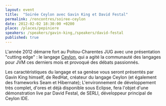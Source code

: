 ```yaml
---
layout: event
title:  "Soirée Ceylon avec Gavin King et David Festal"
permalink: /rencontres/soiree-ceylon
date: 2012-02-02 18:30:00 +0200
place: /places/pepiniere
speakers: /speakers/gavin-king,/speakers/david-festal
published: true
---
```


L'année 2012 démarre fort au Poitou-Charentes JUG avec une présentation "cutting edge" : le langage [Ceylon](https://ceylon-lang.org/), qui a agité la communauté des langages pour JVM ces derniers mois et provoqué des débats passionnés.

Les caractéristiques du langage et sa genèse vous seront présentés par Gavin King himself, de RedHat, créateur du langage Ceylon (et également des frameworks Seam et Hibernate);
L'environnement de développement très complet, d'ores et déjà disponible sous Eclipse, fera l'objet d'une démonstration live par David Festal, de SERLI, développeur principal de Ceylon IDE.